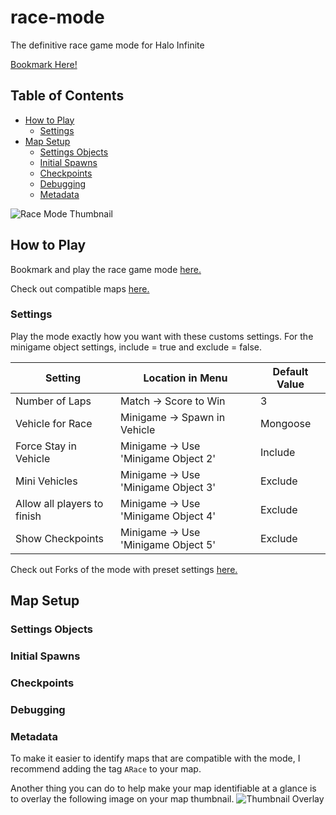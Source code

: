 # race-mode
The definitive race game mode for Halo Infinite

[Bookmark Here!](https://www.halowaypoint.com/en-gb/halo-infinite/ugc/modes/6ff26100-5290-4499-b51e-34e2a93de059)

## Table of Contents
- [How to Play](#how-to-play)
  - [Settings](#settings)
- [Map Setup](#map-setup)
  - [Settings Objects](#settings-objects)
  - [Initial Spawns](#initial-spawns)
  - [Checkpoints](#checkpoints)
  - [Debugging](#debugging)
  - [Metadata](#metadata)



![Race Mode Thumbnail](https://blobs-infiniteugc.svc.halowaypoint.com/ugcstorage/ugcgamevariant/6ff26100-5290-4499-b51e-34e2a93de059/0d811590-42de-46a9-9650-1d222cc511fa/images/screenshot1.jpg)

## How to Play
Bookmark and play the race game mode [here.](https://www.halowaypoint.com/en-gb/halo-infinite/ugc/modes/6ff26100-5290-4499-b51e-34e2a93de059)

Check out compatible maps [here.](https://www.halowaypoint.com/en-gb/halo-infinite/ugc/browse?assetKind=Map&page=1&tags=arace)

### Settings
Play the mode exactly how you want with these customs settings. For the minigame object settings, include = true and exclude = false.


| Setting | Location in Menu | Default Value |
| ------- | ---------------- | ------------- |
| Number of Laps | Match -> Score to Win | 3 |
| Vehicle for Race | Minigame -> Spawn in Vehicle | Mongoose |
| Force Stay in Vehicle | Minigame -> Use 'Minigame Object 2' | Include |
| Mini Vehicles | Minigame -> Use 'Minigame Object 3' | Exclude |
| Allow all players to finish | Minigame -> Use 'Minigame Object 4' | Exclude |
| Show Checkpoints | Minigame -> Use 'Minigame Object 5' | Exclude |

Check out Forks of the mode with preset settings [here.](https://www.halowaypoint.com/en-gb/halo-infinite/ugc/browse?assetKind=UgcGameVariant&page=1&tags=arace)

## Map Setup
### Settings Objects
### Initial Spawns
### Checkpoints
### Debugging
### Metadata
To make it easier to identify maps that are compatible with the mode, I recommend adding the tag `ARace` to your map.

Another thing you can do to help make your map identifiable at a glance is to overlay the following image on your map thumbnail.
![Thumbnail Overlay](https://cdn.discordapp.com/attachments/1262918449009660025/1263308979820560445/RaceBoarder.png?ex=669a6c6b&is=66991aeb&hm=203ea39fde9932d6ba31f18bc15673157383b9209745d15587ab4e2a45749cfd&)
